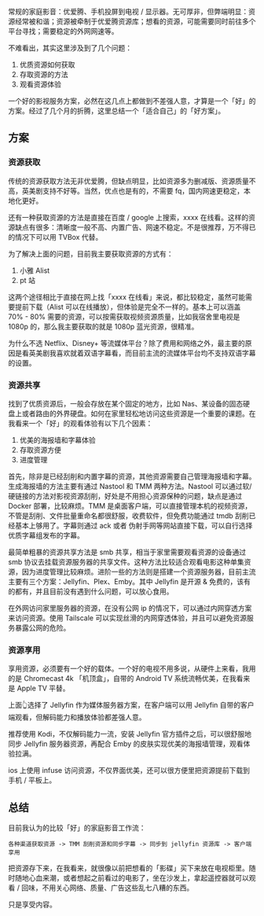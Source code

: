常规的家庭影音：优爱腾、手机投屏到电视 / 显示器。无可厚非，但弊端明显：资源经常被和谐；资源被牵制于优爱腾资源库；想看的资源，可能需要同时前往多个平台寻找；需要稳定的外网网速等。

不难看出，其实这里涉及到了几个问题：

1. 优质资源如何获取
2. 存取资源的方法
3. 观看资源体验

一个好的影视服务方案，必然在这几点上都做到不差强人意，才算是一个「好」的方案。经过了几个月的折腾，这里总结一个「适合自己」的「好方案」。

## 方案

### 资源获取

传统的资源获取方法无非优爱腾，但缺点明显，比如资源多为删减版、资源质量不高，英美剧支持不好等。当然，优点也是有的，不需要 fq，国内网速更稳定，本地化更好。

还有一种获取资源的方法是直接在百度 / google 上搜索，xxxx 在线看。这样的资源缺点有很多：清晰度一般不高、内置广告、网速不稳定。不是很推荐，万不得已的情况下可以用 TVBox 代替。

为了解决上面的问题，目前我主要获取资源的方式有：

1. 小雅 Alist
2. pt 站  

这两个途径相比于直接在网上找「xxxx 在线看」来说，都比较稳定，虽然可能需要提前下载（Alist 可以在线播放），但体验是完全不一样的。基本上可以涵盖 70% - 80% 需要的资源，可以按需获取视频资源质量，比如我宿舍里电视是 1080p 的，那么我主要获取的就是 1080p 蓝光资源，很精准。

为什么不选 Netflix、Disney+ 等流媒体平台？除了费用和网络之外，最主要的原因是看英美剧我喜欢就着双语字幕看，而目前主流的流媒体平台均不支持双语字幕的设置。

### 资源共享

找到了优质资源后，一般会存放在某个固定的地方，比如 Nas、某设备的固态硬盘上或者路由的外界硬盘。如何在家里轻松地访问这些资源是一个重要的课题。在我看来一个「好」的观看体验有以下几个因素：

1. 优美的海报墙和字幕体验
2. 存取资源方便
3. 进度管理

首先，除非是已经刮削和内置字幕的资源，其他资源需要自己管理海报墙和字幕。生成海报墙的方法主要有通过 Nastool 和 TMM 两种方法。Nastool 可以通过软/硬链接的方法对影视资源刮削，好处是不用担心资源保种的问题，缺点是通过 Docker 部署，比较麻烦。TMM 是桌面客户端，可以直接管理本机的视频资源，不管是刮削、文件批量重命名都很舒服，收费软件，但免费功能通过 tmdb 刮削已经基本上够用了。字幕则通过 ack 或者 伪射手网等网站直接下载，可以自行选择优质字幕组发布的字幕。

最简单粗暴的资源共享方法是 smb 共享，相当于家里需要观看资源的设备通过 smb 协议去挂载资源服务器的共享文件。这种方法比较适合观看电影这种单集资源，因为进度管理比较麻烦。进阶一些的方法则是搭建一个资源服务器，目前主流主要有三个方案：Jellyfin、Plex、Emby。其中 Jellyfin 是开源 & 免费的，该有的都有，并且目前没有遇到什么问题，可以放心食用。

在外网访问家里服务器的资源，在没有公网 ip 的情况下，可以通过内网穿透方案来访问资源。使用 Tailscale 可以实现丝滑的内网穿透体验，并且可以避免资源服务暴露公网的危险。

### 资源享用

享用资源，必须要有一个好的载体。一个好的电视不用多说，从硬件上来看，我用的是 Chromecast 4k 「机顶盒」，自带的 Android TV 系统流畅优美，在我看来是 Apple TV 平替。

上面👆选择了 Jellyfin 作为媒体服务器方案，在客户端可以用 Jellyfin 自带的客户端观看，但解码能力和播放体验都差强人意。

推荐使用 Kodi，不仅解码能力一流，安装 Jellyfin 官方插件之后，可以很舒服地同步 Jellyfin 服务器资源，再配合 Emby 的皮肤实现优美的海报墙管理，观看体验拉满。

ios 上使用 infuse 访问资源，不仅界面优美，还可以很方便里把资源提前下载到手机 / 平板上。

## 总结

目前我认为的比较「好」的家庭影音工作流：

	各种渠道获取资源 -> TMM 刮削资源和同步字幕 -> 同步到 jellyfin 资源库 -> 客户端享用

把资源存下来，在我看来，就很像以前把想看的「影碟」买下来放在电视柜里。随时随地心血来潮，或者想起之前看过的电影了，坐在沙发上，拿起遥控器就可以观看 / 回味，不用关心网络、质量、广告这些乱七八糟的东西。

只是享受内容。
